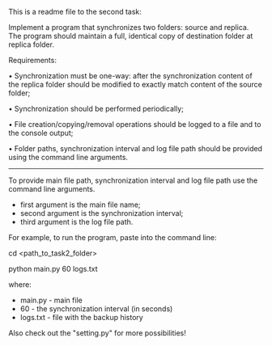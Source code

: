 This is a readme file to the second task:

Implement a program that synchronizes two folders: source and replica. The program should maintain a full, identical copy of destination folder at replica folder.

Requirements:

•	Synchronization must be one-way: after the synchronization content of the replica folder should be modified to exactly match content of the source folder;

•	Synchronization should be performed periodically;

•	File creation/copying/removal operations should be logged to a file and to the console output;

•	Folder paths, synchronization interval and log file path should be provided using the command line arguments.


********************************************
To provide main file path, synchronization interval and log file path use the command line arguments.

- first argument is the main file name;
- second argument is the synchronization interval;
- third argument is the log file path.

For example, to run the program, paste into the command line:

cd <path_to_task2_folder>

python main.py 60 logs.txt

where:
- main.py - main file
- 60 - the synchronization interval (in seconds)
- logs.txt - file with the backup history

Also check out the "setting.py" for more possibilities!
